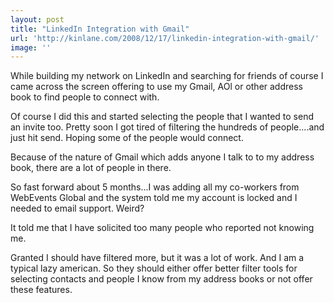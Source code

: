 ```yaml
---
layout: post
title: "LinkedIn Integration with Gmail"
url: 'http://kinlane.com/2008/12/17/linkedin-integration-with-gmail/'
image: ''
---
```


While building my network on LinkedIn and searching for friends of course I came across the screen offering to use my Gmail, AOl or other address book to find people to connect with.

Of course I did this and started selecting the people that I wanted to send an invite too. Pretty soon I got tired of filtering the hundreds of people....and just hit send. Hoping some of the people would connect.

Because of the nature of Gmail which adds anyone I talk to to my address book, there are a lot of people in there.

So fast forward about 5 months...I was adding all my co-workers from WebEvents Global and the system told me my account is locked and I needed to email support. Weird?

It told me that I have solicited too many people who reported not knowing me.

Granted I should have filtered more, but it was a lot of work. And I am a typical lazy american. So they should either offer better filter tools for selecting contacts and people I know from my address books or not offer these features.